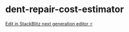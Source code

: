 # dent-repair-cost-estimator

[Edit in StackBlitz next generation editor ⚡️](https://stackblitz.com/~/github.com/hamisbela/dent-repair-cost-estimator)